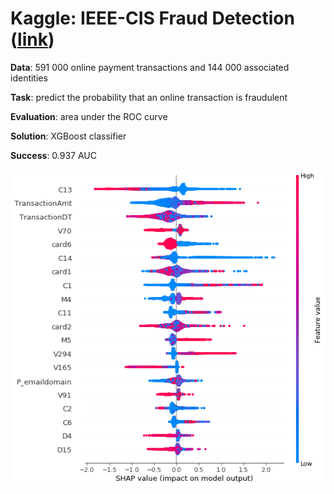 # Kaggle: IEEE-CIS Fraud Detection ([link](https://www.kaggle.com/c/ieee-fraud-detection/overview))

__Data__: 591 000 online payment transactions and 144 000 associated identities

__Task__: predict the probability that an online transaction is fraudulent

__Evaluation__: area under the ROC curve

__Solution__: XGBoost classifier

__Success__: 0.937 AUC

![alt text](shap_summary.png)
